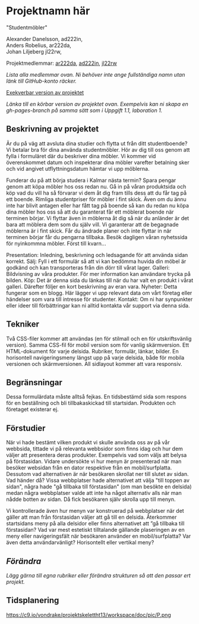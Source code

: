 
# Projektnamn här
"Studentmöbler"

Alexander Danelsson,        ad222in,        
Anders Robelius,            ar222da,        
Johan Liljeberg             jl22rw,     


Projektmedlemmar: 
[ar222da](https://github.com/ar222da), [ad222in](https://github.com/alexander28), [jl22rw](https://github.com/VonDrake)

*Lista alla medlemmar ovan. Ni behöver inte ange fullständiga namn utan länk till GitHub-konto räcker.*

[Exekverbar version av projektet](http://tstjostudent.github.io/Projektet)

*Länka till en körbar version av projektet ovan. Exempelvis kan ni skapa en gh-pages-branch på samma sätt som i Uppgift 1.1, laboration 1.*

## Beskrivning av projektet


Är du på väg att avsluta dina studier och flytta ut från ditt studentboende?
Vi betalar bra för dina använda studentmöbler. Hör av dig till oss genom att fylla 
i formuläret där du beskriver dina möbler. Vi kommer vid överenskommet datum och inspekterar
dina möbler varefter betalning sker och vid angivet utflyttningsdatum hämtar vi 
upp möblerna.
                
Funderar du på att börja studera i Kalmar nästa termin?
Spara pengar genom att köpa möbler hos oss redan nu. Gå in på våran produktsida och köp vad du vill ha så förvarar
vi dem åt dig fram tills dess att du får tag på ett boende. Rimliga studentpriser för möbler i fint skick.
Även om du ännu inte har blivit antagen eller har fått tag på boende så kan du redan nu köpa dina möbler hos oss
så att du garanterat får ett möblerat boende när terminen börjar. 
Vi flyttar även in möblerna åt dig så när du anländer är det bara att möblera dem som du själv vill.
Vi garanterar att de begagnade möblerna är i fint skick.
Får du ändrade planer och inte flyttar in när terminen börjar får du pengarna tillbaka. 
Besök dagligen våran nyhetssida för nyinkommna möbler. Först till kvarn...

Presentation: Inledning, beskrivning och ledsagande för att använda sidan korrekt.
Sälj: Fyll i ett formulär så att vi kan bedömma huvida din möbel är godkänd och kan transporteras från din dörr till vårat lager.
Galleri: Bildvisning av våra produkter. För mer information kan användare trycka på bilden.
Köp: Det är denna sida du länkas till när du har valt en produkt i vårat galleri. Därefter följer en kort beskrivning av eran vara.
Nyheter: Detta fungerar som en blogg. Här lägger vi upp relevant data om vårt företag eller händelser som vara till intresse för studenter.
Kontakt: Om ni har synpunkter eller ideer till förbättringar kan ni alltid kontakta vår support via denna sida.


## Tekniker
Två CSS-filer kommer att användas (en för stilmall och en för utskriftsvänlig version).
Samma CSS-fil för mobil version som för vanlig skärmversion.
Ett HTML-dokument för varje delsida.
Rubriker, formulär, länkar, bilder.
En horisontell navigeringsmeny längst upp på varje delsida, både för mobila versionen och skärmversionen.
All sidlayout kommer att vara responsiv.

## Begränsningar

Dessa formulärdata måste alltså fejkas.
En tidsbestämd sida som respons för en beställning och bli tillbakaskickad till startsidan. 
Produkten och företaget existerar ej.

## Förstudier

När vi hade bestämt vilken produkt vi skulle använda oss av på vår webbsida, tittade vi på relevanta webbsidor 
som finns idag och hur dem väljer att presentera deras produkter. Exempelvis vad som väljs att belysa på förstasidan.
Vidare undersökte vi hur menyn är presenterad när man besöker websidan från en dator respektive från en mobil/surfplatta. 
Dessutom vad alternativen är när besökaren skrollat ner till slutet av sidan. Vad händer då? 
Vissa webbplatser hade alternativet att välja "till toppen av sidan", 
några hade "gå tillbaka till förstasidan" (om man besökte en delsida) medan några webbplatser valde att inte ha något alternativ alls 
när man nådde botten av sidan. Då fick besökaren själv skrolla upp till menyn.

Vi kontrollerade även hur menyn var konstruerad på webbplatser när det gäller att man från förstasidan väljer att gå till en delsida. 
Återkommer startsidans meny på alla delsidor eller finns alternativet att ”gå tillbaka till förstasidan? 
Vad var mest estetiskt tilltalande gällande plaseringen av en meny eller navigeringsfält när besökaren använder en mobil/surfplatta? Var även detta användarvänligt?
Horisontellt eller vertikal meny? 


## *Förändra*
*Lägg gärna till egna rubriker eller förändra strukturen så att den passar ert projekt.*

## Tidsplanering

https://c9.io/vondrake/projektskelettht13/workspace/doc/pic/P.png
